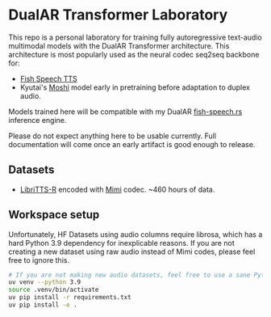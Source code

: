 # DualAR Transformer Laboratory

This repo is a personal laboratory for training fully autoregressive text-audio multimodal models with the DualAR Transformer architecture. This architecture is most popularly used as the neural codec seq2seq backbone for:

- [Fish Speech TTS](https://github.com/fishaudio/fish-speech)
- Kyutai's [Moshi](https://github.com/kyutai-labs/moshi) model early in pretraining before adaptation to duplex audio.

Models trained here will be compatible with my DualAR [fish-speech.rs](https://github.com/EndlessReform/fish-speech.rs/blob/main/README.md) inference engine.

Please do not expect anything here to be usable currently. Full documentation will come once an early artifact is good enough to release.

## Datasets

- [LibriTTS-R](https://huggingface.co/datasets/jkeisling/libritts-r-mimi) encoded with [Mimi](https://huggingface.co/kyutai/mimi) codec. ~460 hours of data.

## Workspace setup

Unfortunately, HF Datasets using audio columns require librosa, which has a hard Python 3.9 dependency for inexplicable reasons.
If you are not creating a new dataset using raw audio instead of Mimi codes, please feel free to ignore this.

```bash
# If you are not making new audio datasets, feel free to use a sane Python version instead
uv venv --python 3.9
source .venv/bin/activate
uv pip install -r requirements.txt
uv pip install -e .
```
